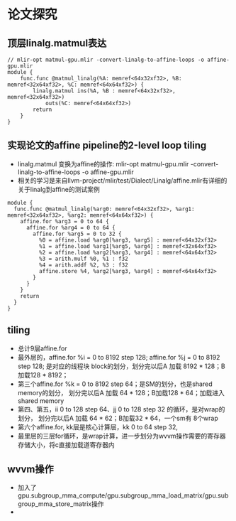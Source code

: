 # 论文探究
## 顶层linalg.matmul表达
```
// mlir-opt matmul-gpu.mlir -convert-linalg-to-affine-loops -o affine-gpu.mlir
module {
    func.func @matmul_linalg(%A: memref<64x32xf32>, %B: memref<32x64xf32>, %C: memref<64x64xf32>) {
        linalg.matmul ins(%A, %B : memref<64x32xf32>, memref<32x64xf32>)
            outs(%C: memref<64x64xf32>)
        return
    }
}

```
## 实现论文的affine pipeline的2-level loop tiling
- linalg.matmul 变换为affine的操作: mlir-opt matmul-gpu.mlir -convert-linalg-to-affine-loops -o affine-gpu.mlir
- 相关的学习是来自llvm-project/mlir/test/Dialect/Linalg/affine.mlir有详细的关于linalg到affine的测试案例
```
module {
  func.func @matmul_linalg(%arg0: memref<64x32xf32>, %arg1: memref<32x64xf32>, %arg2: memref<64x64xf32>) {
    affine.for %arg3 = 0 to 64 {
      affine.for %arg4 = 0 to 64 {
        affine.for %arg5 = 0 to 32 {
          %0 = affine.load %arg0[%arg3, %arg5] : memref<64x32xf32>
          %1 = affine.load %arg1[%arg5, %arg4] : memref<32x64xf32>
          %2 = affine.load %arg2[%arg3, %arg4] : memref<64x64xf32>
          %3 = arith.mulf %0, %1 : f32
          %4 = arith.addf %2, %3 : f32
          affine.store %4, %arg2[%arg3, %arg4] : memref<64x64xf32>
        }
      }
    }
    return
  }
}
```

## tiling
- 总计9层affine.for
- 最外层的，affine.for %i = 0 to 8192 step 128; affine.for %j = 0 to 8192 step 128; 是对应的线程块 block的划分，划分完以后A 加载 8192 * 128；B加载128 * 8192；
- 第三个affine.for %k = 0 to 8192 step 64；是SM的划分，也是shared memory的划分， 划分完以后A 加载 64 * 128；B加载128 * 64；加载进入shared memory
- 第四、第五，ii 0 to 128 step 64、jj 0 to 128 step 32 的循环，是对wrap的划分， 划分完以后A 加载 64 * 62；B加载32 * 64，一个sm有 8个wrap
- 第六个affine.for, kk层是核心计算层，kk 0 to 64 step 32,
- 最里层的三层for循环，是wrap计算，进一步划分为wvvm操作需要的寄存器存储大小，将c直接加载道寄存器内

## wvvm操作
- 加入了gpu.subgroup_mma_compute/gpu.subgroup_mma_load_matrix/gpu.subgroup_mma_store_matrix操作
- 
